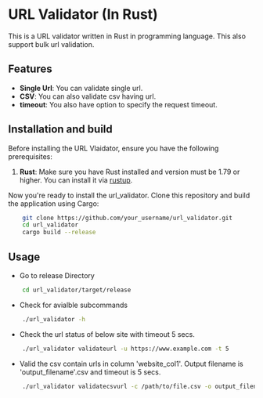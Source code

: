 # URL Validator (In Rust)
This is a URL validator written in Rust in programming language. This also support bulk url validation.

## Features

- **Single Url**: You can validate single url.
- **CSV**: You can also validate csv having url.
- **timeout**: You also have option to specify the request timeout.

## Installation and build

Before installing the URL Vlaidator, ensure you have the following prerequisites:

1. **Rust**: Make sure you have Rust installed and version must be 1.79 or higher. You can install it via [rustup](https://www.rust-lang.org/tools/install).

Now you're ready to install the  url_validator. Clone this repository and build the application using Cargo:
```bash
    git clone https://github.com/your_username/url_validator.git
    cd url_validator
    cargo build --release
```

## Usage

- Go to release Directory
```bash
    cd url_validator/target/release
```

- Check for avialble subcommands
```bash
    ./url_validator -h
```

- Check the url status of below site with timeout 5 secs.
```bash
    ./url_validator validateurl -u https://www.example.com -t 5
```

- Valid the csv contain urls in column 'website_col1'. Output filename is 'output_filename'.csv and timeout is 5 secs.
```bash
    ./url_validator validatecsvurl -c /path/to/file.csv -o output_filename.csv -u website_col1 -t 5
```
